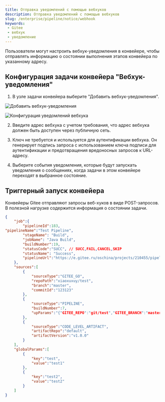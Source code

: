 ```yaml
---
title: Отправка уведомлений с помощью вебхуков
description: Отправка уведомлений с помощью вебхуков
slug: /enterprise/pipeline/notice/webhook
keywords:
 - Gitee
 - вебхук
 - уведомление
---
```


Пользователи могут настроить вебхук-уведомления в конвейере, чтобы отправлять информацию о состоянии выполнения этапов конвейера по указанному адресу.

## Конфигурация задачи конвейера "Вебхук-уведомления"

1. В узле задачи конвейера выберите "Добавить вебхук-уведомления".

![Добавить вебхук-уведомления](./assets/Add-Webhook-Notification.png)

![Конфигурация уведомлений вебхука](./assets/Webhook-Notification-Configuration.png)

2. Введите адрес вебхука с учетом требования, что адрес вебхука должен быть доступен через публичную сеть.

3. Ключ не требуется и используется для аутентификации вебхука. Он генерирует подпись запроса с использованием ключа подписи для аутентификации и предотвращения вредоносных запросов к URL-адресу.

4. Выберите события уведомления, которые будут запускать уведомления о сообщениях, когда задачи в этом конвейере переходят в выбранное состояние.

## Триггерный запуск конвейера

Конвейеры Gitee отправляют запросы веб-хуков в виде POST-запросов. В полезной нагрузке содержится информация о состоянии задачи.

```json
{
    "job":{
        "pipelineId":183,
"pipelineName":"Test Pipeline",
        "stageName": "Build",
        "jobName": "Java Build",
        "buildNumber":19,
        "statusCode":"SUCC", // SUCC,FAIL,CANCEL,SKIP
        "statusName": "Success",
        "pipelineUrl":"https://e.gitee.ru/oschina/projects/210455/pipelines/255039/history/426411/stages/741137/jobs/1018636?buildNumber=2"
    },
    "sources":[
        {
            "sourceType":"GITEE_GO",
            "repoPath":"xiaoxuxuy/test",
            "branch":"master",
            "commitId":"123123"
        },
        {
            "sourceType":"PIPELINE",
            "buildNumber":7,
            "upParams":"{"GITEE_REPO":"git/test","GITEE_BRANCH":"master1","GITEE_COMMIT":"c2a64f66a9536200f9dc464427e793c3444b1113b"}"
        },
        {
            "sourceType":"CODE_LEVEL_ARTIFACT",
            "artifactRepo":"default",
            "artifactVersion":"v1.0.0"
        }
    ],
    "globalParams":[
        {
            "key":"test",
            "value":"test1"
        },
        {
            "key":"test2",
            "value":"test2"
        }
    ]
}
```